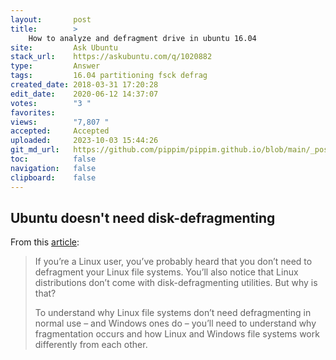 ```yaml
---
layout:       post
title:        >
    How to analyze and defragment drive in ubuntu 16.04
site:         Ask Ubuntu
stack_url:    https://askubuntu.com/q/1020882
type:         Answer
tags:         16.04 partitioning fsck defrag
created_date: 2018-03-31 17:20:28
edit_date:    2020-06-12 14:37:07
votes:        "3 "
favorites:    
views:        "7,807 "
accepted:     Accepted
uploaded:     2023-10-03 15:44:26
git_md_url:   https://github.com/pippim/pippim.github.io/blob/main/_posts/2018/2018-03-31-How-to-analyze-and-defragment-drive-in-ubuntu-16.04.md
toc:          false
navigation:   false
clipboard:    false
---
```


## Ubuntu doesn't need disk-defragmenting

From this [article][1]:

> If you’re a Linux user, you’ve probably heard that you don’t need to  
> defragment your Linux file systems. You’ll also notice that Linux  
> distributions don’t come with disk-defragmenting utilities. But why is  
> that?  
>   
> To understand why Linux file systems don’t need defragmenting in  
> normal use – and Windows ones do – you’ll need to understand why  
> fragmentation occurs and how Linux and Windows file systems work  
> differently from each other.  

  [1]: https://www.howtogeek.com/115229/htg-explains-why-linux-doesnt-need-defragmenting/
